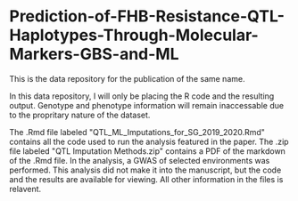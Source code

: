 # Prediction-of-FHB-Resistance-QTL-Haplotypes-Through-Molecular-Markers-GBS-and-ML
This is the data repository for the publication of the same name.

In this data repository, I will only be placing the R code and the resulting output. 
Genotype and phenotype information will remain inaccessable due to the propritary nature of the 
dataset.

The .Rmd file labeled "QTL_ML_Imputations_for_SG_2019_2020.Rmd" contains all the code used to run
the analysis featured in the paper. The .zip file labeled "QTL Imputation Methods.zip" contains a PDF
of the markdown of the .Rmd file. In the analysis, a GWAS of selected environments was performed. This
analysis did not make it into the manuscript, but the code and the results are available for viewing.
All other information in the files is relavent.
